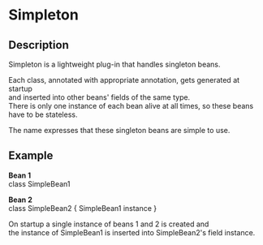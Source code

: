 # Simpleton

## Description

Simpleton is a lightweight plug-in that handles singleton beans.

Each class, annotated with appropriate annotation, gets generated at startup  
and inserted into other beans' fields of the same type.  
There is only one instance of each bean alive at all times, so these beans have to be stateless.

The name expresses that these singleton beans are simple to use. 


## Example

**Bean 1**  
class SimpleBean1

**Bean 2**  
class SimpleBean2
{
  SimpleBean1 instance
}

On startup a single instance of beans 1 and 2 is created and  
the instance of SimpleBean1 is inserted into SimpleBean2's field instance.